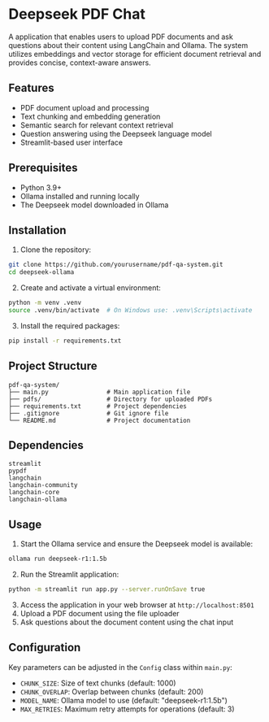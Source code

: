 # Deepseek PDF Chat

A application that enables users to upload PDF documents and ask questions about their content using LangChain and Ollama. The system utilizes embeddings and vector storage for efficient document retrieval and provides concise, context-aware answers.

## Features

- PDF document upload and processing
- Text chunking and embedding generation
- Semantic search for relevant context retrieval
- Question answering using the Deepseek language model
- Streamlit-based user interface

## Prerequisites

- Python 3.9+
- Ollama installed and running locally
- The Deepseek model downloaded in Ollama

## Installation

1. Clone the repository:

```bash
git clone https://github.com/yourusername/pdf-qa-system.git
cd deepseek-ollama
```

2. Create and activate a virtual environment:

```bash
python -m venv .venv
source .venv/bin/activate  # On Windows use: .venv\Scripts\activate
```

3. Install the required packages:

```bash
pip install -r requirements.txt
```

## Project Structure

```
pdf-qa-system/
├── main.py                # Main application file
├── pdfs/                  # Directory for uploaded PDFs
├── requirements.txt       # Project dependencies
├── .gitignore             # Git ignore file
└── README.md              # Project documentation
```

## Dependencies

```
streamlit
pypdf
langchain
langchain-community
langchain-core
langchain-ollama
```

## Usage

1. Start the Ollama service and ensure the Deepseek model is available:

```bash
ollama run deepseek-r1:1.5b
```

2. Run the Streamlit application:

```bash
python -m streamlit run app.py --server.runOnSave true
```

3. Access the application in your web browser at `http://localhost:8501`
4. Upload a PDF document using the file uploader
5. Ask questions about the document content using the chat input

## Configuration

Key parameters can be adjusted in the `Config` class within `main.py`:

- `CHUNK_SIZE`: Size of text chunks (default: 1000)
- `CHUNK_OVERLAP`: Overlap between chunks (default: 200)
- `MODEL_NAME`: Ollama model to use (default: "deepseek-r1:1.5b")
- `MAX_RETRIES`: Maximum retry attempts for operations (default: 3)
